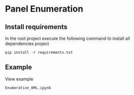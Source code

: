 
# Panel Enumeration


## Install requirements

In the root project execute the following command to install all dependencies project

```
pip install -r requirements.txt
```

## Example

View example 

```
Enumeration_KML.ipynb

```
